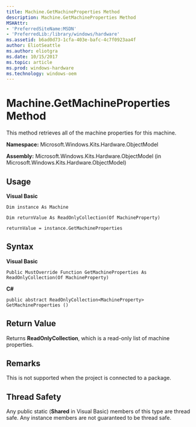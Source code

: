 ```yaml
---
title: Machine.GetMachineProperties Method
description: Machine.GetMachineProperties Method
MSHAttr:
- 'PreferredSiteName:MSDN'
- 'PreferredLib:/library/windows/hardware'
ms.assetid: b6ad0d73-1cfa-403e-bafc-4c7f0923aa4f
author: EliotSeattle
ms.author: eliotgra
ms.date: 10/15/2017
ms.topic: article
ms.prod: windows-hardware
ms.technology: windows-oem
---
```


# Machine.GetMachineProperties Method


This method retrieves all of the machine properties for this machine.

**Namespace:** Microsoft.Windows.Kits.Hardware.ObjectModel

**Assembly:** Microsoft.Windows.Kits.Hardware.ObjectModel (in Microsoft.Windows.Kits.Hardware.ObjectModel)

## <span id="Usage"></span><span id="usage"></span><span id="USAGE"></span>Usage


**Visual Basic**

`Dim instance As Machine`

`Dim returnValue As ReadOnlyCollection(Of MachineProperty)`

`returnValue = instance.GetMachineProperties`

## <span id="Syntax"></span><span id="syntax"></span><span id="SYNTAX"></span>Syntax


**Visual Basic**

`Public MustOverride Function GetMachineProperties As ReadOnlyCollection(Of MachineProperty)`

**C#**

`public abstract ReadOnlyCollection<MachineProperty> GetMachineProperties ()`

## <span id="Return_Value"></span><span id="return_value"></span><span id="RETURN_VALUE"></span>Return Value


Returns **ReadOnlyCollection**, which is a read-only list of machine properties.

## <span id="Remarks"></span><span id="remarks"></span><span id="REMARKS"></span>Remarks


This is not supported when the project is connected to a package.

## <span id="Thread_Safety"></span><span id="thread_safety"></span><span id="THREAD_SAFETY"></span>Thread Safety


Any public static (**Shared** in Visual Basic) members of this type are thread safe. Any instance members are not guaranteed to be thread safe.

 

 







